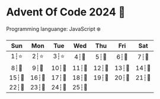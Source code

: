 # Advent Of Code 2024 🎄

Programming languange: JavaScript ❄️

|  Sun  |  Mon  |  Tue  |  Wed  |  Thu  |  Fri  |  Sat  |
| :---: | :---: | :---: | :---: | :---: | :---: | :---: |
| 1┆⭐  | 2┆⭐  | 3┆⭐  | 4┆🎁  | 5┆🎁  | 6┆🎁  | 7┆🎁  |
| 8┆🎁  | 9┆🎁  | 10┆🎁 | 11┆🎁 | 12┆🎁 | 13┆🎁 | 14┆🎁 |
| 15┆🎁 | 16┆🎁 | 17┆🎁 | 18┆🎁 | 19┆🎁 | 20┆🎁 | 21┆🎁 |
| 22┆🎁 | 23┆🎁 | 24┆🎁 | 25┆🎁 |
